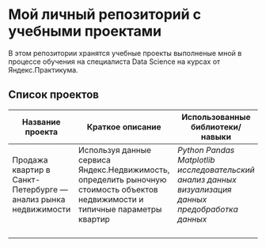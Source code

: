 # Мой личный репозиторий с учебными проектами
В этом репозитории хранятся учебные проекты выполненые мной в процессе обучения на специалиста Data Science на курсах от Яндекс.Практикума.

## Список проектов
| Название проекта  | Краткое описание  | Использованные библиотеки/навыки  |
| ------------ | ------------ | ------------ |
| Продажа квартир в Санкт-Петербурге — анализ рынка недвижимости  | Используя данные сервиса Яндекс.Недвижимость, определить рыночную стоимость объектов недвижимости и типичные параметры квартир  | *Python* *Pandas* *Matplotlib* *исследовательский анализ данных* *визуализация данных* *предобработка данных*   |
|   |   |   |
|   |   |   |
|   |   |   |
|   |   |   |
